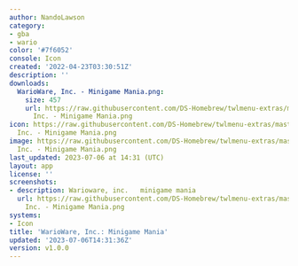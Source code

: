 ```yaml
---
author: NandoLawson
category:
- gba
- wario
color: '#7f6052'
console: Icon
created: '2022-04-23T03:30:51Z'
description: ''
downloads:
  WarioWare, Inc. - Minigame Mania.png:
    size: 457
    url: https://raw.githubusercontent.com/DS-Homebrew/twlmenu-extras/master/_nds/TWiLightMenu/icons/WarioWare,
      Inc. - Minigame Mania.png
icon: https://raw.githubusercontent.com/DS-Homebrew/twlmenu-extras/master/_nds/TWiLightMenu/icons/WarioWare,
  Inc. - Minigame Mania.png
image: https://raw.githubusercontent.com/DS-Homebrew/twlmenu-extras/master/_nds/TWiLightMenu/icons/WarioWare,
  Inc. - Minigame Mania.png
last_updated: 2023-07-06 at 14:31 (UTC)
layout: app
license: ''
screenshots:
- description: Warioware, inc.   minigame mania
  url: https://raw.githubusercontent.com/DS-Homebrew/twlmenu-extras/master/_nds/TWiLightMenu/icons/WarioWare,
    Inc. - Minigame Mania.png
systems:
- Icon
title: 'WarioWare, Inc.: Minigame Mania'
updated: '2023-07-06T14:31:36Z'
version: v1.0.0
---
```

